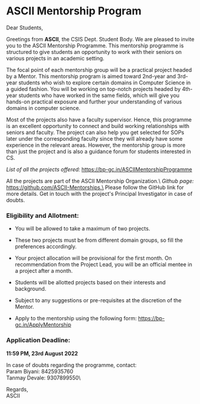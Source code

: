 # ASCII Mentorship Program

Dear Students,

Greetings from **ASCII**, the CSIS Dept. Student Body. 
We are pleased to invite you to the ASCII Mentorship Programme. This mentorship programme is structured to give students an opportunity to work with their seniors on various projects in an academic setting.

The focal point of each mentorship group will be a practical project headed by a Mentor. This mentorship program is aimed toward 2nd-year and 3rd-year students who wish to explore certain domains in Computer Science in a guided fashion. You will be working on top-notch projects headed by 4th-year students who have worked in the same fields, which will give you hands-on practical exposure and further your understanding of various domains in computer science.

Most of the projects also have a faculty supervisor. Hence, this programme is an excellent opportunity to connect and build working relationships with seniors and faculty. The project can also help you get selected for SOPs later under the corresponding faculty since they will already have some experience in the relevant areas. 
However, the mentorship group is more than just the project and is also a guidance forum for students interested in CS.

*List of all the projects offered:* https://bp-gc.in/ASCIIMentorshipProgramme

All the projects are part of the ASCII Mentorship Organization.\ 
*Github page:* https://github.com/ASCII-Mentorships.\
Please follow the GitHub link for more details. Get in touch with the project's Principal Investigator in case of doubts.

### Eligibility and Allotment:

- You will be allowed to take a maximum of two projects.

- These two projects must be from different domain groups, so fill the preferences accordingly.

- Your project allocation will be provisional for the first month. On recommendation from the Project Lead, you will be an official mentee in a project after a month.

- Students will be allotted projects based on their interests and background.

- Subject to any suggestions or pre-requisites at the discretion of the Mentor.

- Apply to the mentorship using the following form: https://bp-gc.in/ApplyMentorship

### Application Deadline: 
**11:59 PM, 23rd August 2022**

In case of doubts regarding the programme, contact:\
Param Biyani: 8425935760\
Tanmay Devale: 9307899550\

Regards,\
ASCII
